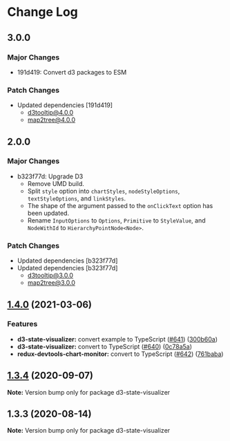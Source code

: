 # Change Log

## 3.0.0

### Major Changes

- 191d419: Convert d3 packages to ESM

### Patch Changes

- Updated dependencies [191d419]
  - d3tooltip@4.0.0
  - map2tree@4.0.0

## 2.0.0

### Major Changes

- b323f77d: Upgrade D3
  - Remove UMD build.
  - Split `style` option into `chartStyles`, `nodeStyleOptions`, `textStyleOptions`, and `linkStyles`.
  - The shape of the argument passed to the `onClickText` option has been updated.
  - Rename `InputOptions` to `Options`, `Primitive` to `StyleValue`, and `NodeWithId` to `HierarchyPointNode<Node>`.

### Patch Changes

- Updated dependencies [b323f77d]
- Updated dependencies [b323f77d]
  - d3tooltip@3.0.0
  - map2tree@3.0.0

## [1.4.0](https://github.com/reduxjs/redux-devtools/compare/d3-state-visualizer@1.3.4...d3-state-visualizer@1.4.0) (2021-03-06)

### Features

- **d3-state-visualizer:** convert example to TypeScript ([#641](https://github.com/reduxjs/redux-devtools/issues/641)) ([300b60a](https://github.com/reduxjs/redux-devtools/commit/300b60a8b1f92a6d7c78510a1bea304490aa23be))
- **d3-state-visualizer:** convert to TypeScript ([#640](https://github.com/reduxjs/redux-devtools/issues/640)) ([0c78a5a](https://github.com/reduxjs/redux-devtools/commit/0c78a5a9a76ee7eff37dcd8e39272d98c03e0869))
- **redux-devtools-chart-monitor:** convert to TypeScript ([#642](https://github.com/reduxjs/redux-devtools/issues/642)) ([761baba](https://github.com/reduxjs/redux-devtools/commit/761baba0aa0f4dc672f8771f4b12bed3863557f7))

## [1.3.4](https://github.com/reduxjs/redux-devtools/compare/d3-state-visualizer@1.3.3...d3-state-visualizer@1.3.4) (2020-09-07)

**Note:** Version bump only for package d3-state-visualizer

## 1.3.3 (2020-08-14)

**Note:** Version bump only for package d3-state-visualizer
